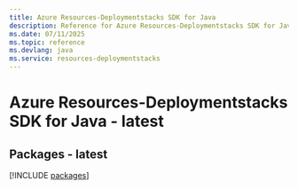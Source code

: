 ```yaml
---
title: Azure Resources-Deploymentstacks SDK for Java
description: Reference for Azure Resources-Deploymentstacks SDK for Java
ms.date: 07/11/2025
ms.topic: reference
ms.devlang: java
ms.service: resources-deploymentstacks
---
```

# Azure Resources-Deploymentstacks SDK for Java - latest
## Packages - latest
[!INCLUDE [packages](resources-deploymentstacks-index.md)]